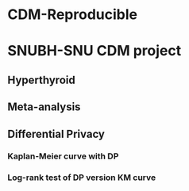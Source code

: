 # CDM-Reproducible
# SNUBH-SNU CDM project

## Hyperthyroid

## Meta-analysis

## Differential Privacy

### Kaplan-Meier curve with DP
### Log-rank test of DP version KM curve
